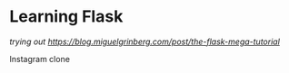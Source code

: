 # Learning Flask
*trying out https://blog.miguelgrinberg.com/post/the-flask-mega-tutorial*

Instagram clone
